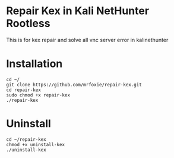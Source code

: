 # Repair Kex in Kali NetHunter Rootless
This is for kex repair and solve all vnc server error in kalinethunter
# Installation
```
cd ~/
git clone https://github.com/mrfoxie/repair-kex.git
cd repair-kex
sudo chmod +x repair-kex
./repair-kex
```
# Uninstall
```
cd ~/repair-kex
chmod +x uninstall-kex
./uninstall-kex
```
